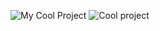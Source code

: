 ![My Cool Project](public/smash_the_rock/icons/icon-256.png)
![Cool project](public/small_archer/icons/icon-256.png)
